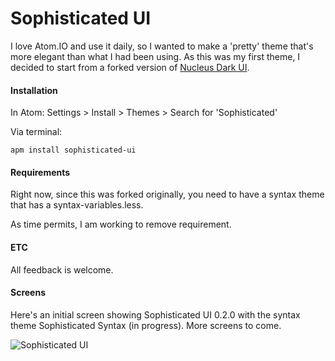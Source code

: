 # Sophisticated UI

I love Atom.IO and use it daily, so I wanted to make a 'pretty' theme that's more elegant than what I had been using. As this was my first theme, I decided to start from a forked version of [Nucleus Dark UI](https://github.com/ignism/nucleus-dark-ui).

#### Installation

In Atom:
Settings > Install > Themes > Search for 'Sophisticated'

Via terminal:
```
apm install sophisticated-ui
```

#### Requirements

Right now, since this was forked originally, you need to have a syntax theme that has a syntax-variables.less.

As time permits, I am working to remove requirement.

#### ETC

All feedback is welcome.

#### Screens

Here's an initial screen showing Sophisticated UI 0.2.0 with the syntax theme Sophisticated Syntax (in progress). More screens to come.

![Sophisticated UI](http://i.imgur.com/KF1m59n.png)

